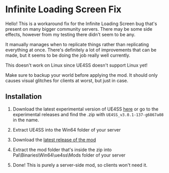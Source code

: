 # Infinite Loading Screen Fix

Hello! This is a workaround fix for the Infinite Loading Screen bug that's present on many bigger community servers. There may be some side effects, however from my testing there didn't seem to be any.

It manually manages when to replicate things rather than replicating everything at once. There's definitely a lot of improvements that can be made, but it seems to be doing the job really well currently.

This doesn't work on Linux since UE4SS doesn't support Linux yet!

Make sure to backup your world before applying the mod. It should only causes visual glitches for clients at worst, but just in case.

## Installation

1. Download the latest experimental version of UE4SS [here](https://github.com/UE4SS-RE/RE-UE4SS/releases/download/experimental/UE4SS_v3.0.1-137-g6867a08.zip) or go to the experimental releases and find the .zip with `UE4SS_v3.0.1-137-g6867a08` in the name.

2. Extract UE4SS into the Win64 folder of your server

3. Download the [latest release of the mod](https://github.com/Okaetsu/InfiniteLoadingFix/releases/tag/v0.2.0)

4. Extract the mod folder that's inside the zip into Pal\Binaries\Win64\ue4ss\Mods folder of your server

5. Done! This is purely a server-side mod, so clients won't need it.
